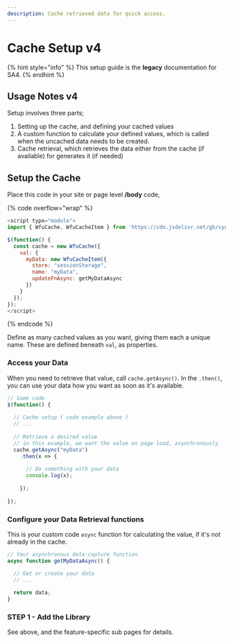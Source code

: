 ```yaml
---
description: Cache retrieved data for quick access.
---
```


# Cache Setup v4

{% hint style="info" %}
This setup guide is the **legacy** documentation for SA4.&#x20;
{% endhint %}

## Usage Notes v4 <a href="#usage-notes" id="usage-notes"></a>

Setup involves three parts;

1. Setting up the cache, and defining your cached values
2. A custom function to calculate your defined values, which is called when the uncached data needs to be created.
3. Cache retrieval, which retrieves the data either from the cache (if available) for generates it (if needed)  &#x20;



## Setup the Cache

Place this code in your site or page level **/body** code,

{% code overflow="wrap" %}
```javascript
<script type="module">
import { WfuCache, WfuCacheItem } from 'https://cdn.jsdelivr.net/gh/sygnaltech/webflow-util@5.4.0/src/modules/webflow-cache.min.js'; 

$(function() {
  const cache = new WfuCache({
    val: {
      myData: new WfuCacheItem({
        store: "sessionStorage", 
        name: "myData", 
        updateFnAsync: getMyDataAsync   
      })
    }
  });
});
</script> 
```
{% endcode %}

Define as many cached values as you want, giving them each a unique name. These are defined beneath `val`, as properties.&#x20;

### Access your Data&#x20;

When you need to retrieve that value, call `cache.getAsync()`. In the `.then()`, you can use your data how you want as soon as it's available. &#x20;

```javascript
// Some code
$(function() {
  
  // Cache setup ( code example above ) 
  // ... 
  
  // Retrieve a desired value
  // in this example, we want the value on page load, asynchronously 
  cache.getAsync("myData")
    .then(x => {
    
      // Do something with your data
      console.log(x); 
      
    }); 
      
}); 
```

### Configure your Data Retrieval functions  <a href="#getting-started-nocode" id="getting-started-nocode"></a>

This is your custom code `async` function for calculating the value, if it's not already in the cache.&#x20;

```javascript
// Your asynchronous data-capture function 
async function getMyDataAsync() {

  // Get or create your data
  // ...
  
  return data; 
}
```

### STEP 1 - Add the Library <a href="#step-1---add-the-library" id="step-1---add-the-library"></a>

See above, and the feature-specific sub pages for details.

